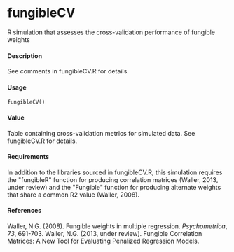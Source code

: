 fungibleCV
==========
R simulation that assesses the cross-validation performance of fungible weights

#### Description
See comments in fungibleCV.R for details.

#### Usage
`fungibleCV()`

#### Value
Table containing cross-validation metrics for simulated data. See fungibleCV.R 
for details.

#### Requirements
In addition to the libraries sourced in fungibleCV.R, this simulation requires 
the "fungibleR" function for producing correlation matrices (Waller, 2013, 
under review) and the "Fungible" function for producing alternate weights that 
share a common R2 value (Waller, 2008).

#### References
Waller, N.G. (2008). Fungible weights in multiple regression. *Psychometrica*, 
*73*, 691-703.
Waller, N.G. (2013, under review). Fungible Correlation Matrices: A New Tool
for Evaluating Penalized Regression Models.
